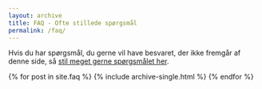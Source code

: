 ```yaml
---
layout: archive
title: FAQ - Ofte stillede spørgsmål
permalink: /faq/
---
```


Hvis du har spørgsmål, du gerne vil have besvaret, der ikke fremgår af denne side, så [stil meget gerne spørgsmålet her](/faq-ideer/).

<div class="grid__wrapper">
    {% for post in site.faq %}
    {% include archive-single.html %}
    {% endfor %}
</div>
